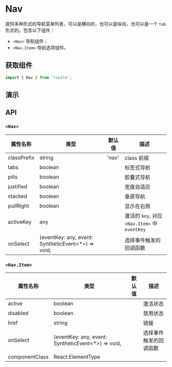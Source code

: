 # Nav [<i class="icon icon-edit2" ></i>](https://github.com/rsuite/rsuite.github.io/blob/master/src/components/nav/index.md)

提供多种形式的导航菜单列表，可以是横向的，也可以是纵向，也可以是一个 `tab` 形式的。包含以下组件：

- `<Nav>` 导航组件；
- `<Nav.Item>` 导航选项组件。

## 获取组件


```js
import { Nav } from 'rsuite';
```


## 演示

<!--{demo}-->

## API

### `<Nav>`

| 属性名称        | 类型                                                 | 默认值   | 描述                                      |
|-------------|----------------------------------------------------|-------|-----------------------------------------|
| classPrefix | string                                             | 'nav' | class 前缀                                        |
| tabs        | boolean                                            |       | 标签式导航                                   |
| pills       | boolean                                            |       | 胶囊式导航                                   |
| justified   | boolean                                            |       | 宽度自适应                                   |
| stacked     | boolean                                            |       | 垂直导航                                    |
| pullRight   | boolean                                            |       | 显示在右侧                                   |
| activeKey   | any                                                |       | 激活的 `key`, 对应 `<Nav.Item>` 中 `eventKey` |
| onSelect    | (eventKey: any, event: SyntheticEvent<*>) => void, |       | 选择事件触发的回调函数                             |

### `<Nav.Item>`

| 属性名称           | 类型                                                 | 默认值 | 描述          |
|----------------|----------------------------------------------------|-----|-------------|
| active         | boolean                                            |     | 激活状态        |
| disabled       | boolean                                            |     | 禁用状态        |
| href           | string                                             |     | 链接          |
| onSelect       | (eventKey: any, event: SyntheticEvent<*>) => void, |     | 选择事件触发的回调函数 |
| componentClass | React.ElementType                                  |     |             |
